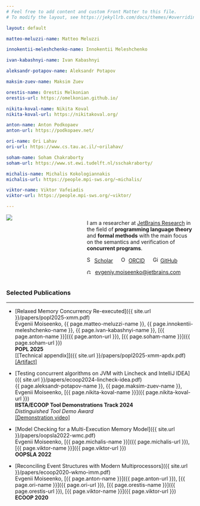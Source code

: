 ```yaml
---
# Feel free to add content and custom Front Matter to this file.
# To modify the layout, see https://jekyllrb.com/docs/themes/#overriding-theme-defaults

layout: default

matteo-meluzzi-name: Matteo Meluzzi

innokentii-meleshchenko-name: Innokentii Meleshchenko

ivan-kabashnyi-name: Ivan Kabashnyi

aleksandr-potapov-name: Aleksandr Potapov

maksim-zuev-name: Maksim Zuev

orestis-name: Orestis Melkonian
orestis-url: https://omelkonian.github.io/

nikita-koval-name: Nikita Koval
nikita-koval-url: https://nikitakoval.org/

anton-name: Anton Podkopaev
anton-url: https://podkopaev.net/

ori-name: Ori Lahav
ori-url: https://www.cs.tau.ac.il/~orilahav/

soham-name: Soham Chakraborty
soham-url: https://www.st.ewi.tudelft.nl/sschakraborty/

michalis-name: Michalis Kokologiannakis
michalis-url: https://people.mpi-sws.org/~michalis/

viktor-name: Viktor Vafeiadis
viktor-url: https://people.mpi-sws.org/~viktor/

---
```


<div style="display:flex;margin-bottom:20px">

<div style="flex:40%;">
  <img align="left" src="{{ site.url }}/img/me.jpg">
</div>

<div style="flex:60%;padding-left:5%">

I am a researcher at [JetBrains Research](https://research.jetbrains.org/)
in the field of **programming language theory** and **formal methods**
with the main focus on the semantics and verification of **concurrent programs**.

<img alt="Scholar" src="{{ site.url }}/img/scholar.png" width="16" height="16" /> [Scholar](https://scholar.google.com/citations?user=3kmkWmIAAAAJ&hl=en&oi=ao)
&emsp;
<img alt="ORCID logo" src="{{ site.url }}/img/orcid.png" width="16" height="16" /> [ORCID](https://orcid.org/0000-0003-2715-1143)
&emsp;
<img alt="GitHub logo" src="{{ site.url }}/img/github.png" width="16" height="16" /> [GitHub](https://github.com/eupp/)

<img alt="Gmail logo" src="{{ site.url }}/img/gmail.png" width="18" height="12" /> [evgeniy.moiseenko@jetbrains.com](mailto:evgeniy.moiseenko@jetbrains.com)

</div>

</div>

### Selected Publications

* * *

* [Relaxed Memory Concurrency Re-executed]({{ site.url }}/papers/popl2025-xmm.pdf) \
  Evgenii Moiseenko, {{ page.matteo-meluzzi-name }}, {{ page.innokentii-meleshchenko-name }}, {{ page.ivan-kabashnyi-name }},
  [{{ page.anton-name }}]({{ page.anton-url }}), [{{ page.soham-name }}]({{ page.soham-url }}) \
  **POPL 2025** \
  [[Technical appendix]]({{ site.url }}/papers/popl2025-xmm-apdx.pdf) [[Artifact]](https://zenodo.org/records/13912067)

* [Testing concurrent algorithms on JVM with Lincheck and IntelliJ IDEA]({{ site.url }}/papers/ecoop2024-lincheck-idea.pdf) \
  {{ page.aleksandr-potapov-name }}, {{ page.maksim-zuev-name }}, Evgenii Moiseenko, [{{ page.nikita-koval-name }}]({{ page.nikita-koval-url }}) \
  **IISTA/ECOOP Tool Demonstrations Track 2024** \
  *Distinguished Tool Demo Award* \
  [[Demonstration video]](https://jb.gg/lincheck-demo-ecoop24)

* [Model Checking for a Multi-Execution Memory Model]({{ site.url }}/papers/oopsla2022-wmc.pdf) \
  Evgenii Moiseenko, [{{ page.michalis-name }}]({{ page.michalis-url }}), [{{ page.viktor-name }}]({{ page.viktor-url }}) \
  **OOPSLA 2022**

* [Reconciling Event Structures with Modern Multiprocessors]({{ site.url }}/papers/ecoop2020-wkmo-imm.pdf) \
  Evgenii Moiseenko, [{{ page.anton-name }}]({{ page.anton-url }}), [{{ page.ori-name }}]({{ page.ori-url }}),
  [{{ page.orestis-name }}]({{ page.orestis-url }}), [{{ page.viktor-name }}]({{ page.viktor-url }}) \
  **ECOOP 2020**
